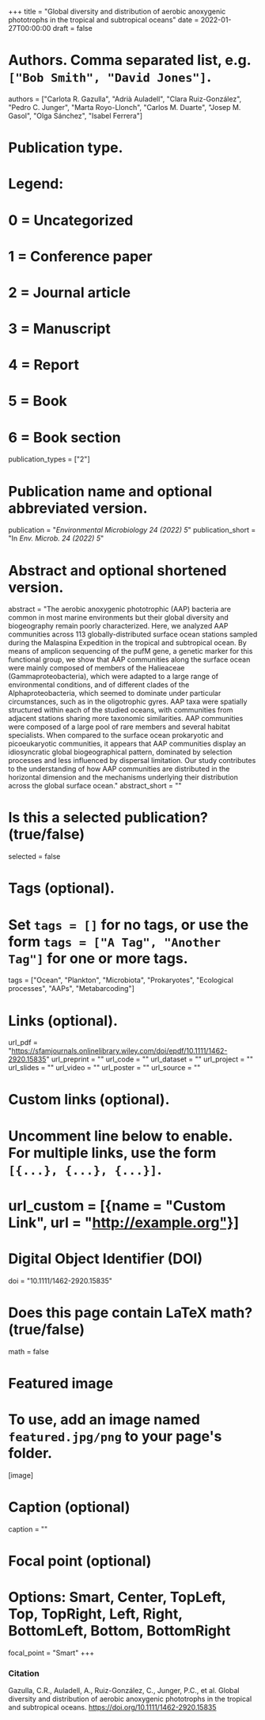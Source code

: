 +++
title = "Global diversity and distribution of aerobic anoxygenic phototrophs in the tropical and subtropical oceans"
date = 2022-01-27T00:00:00
draft = false

# Authors. Comma separated list, e.g. `["Bob Smith", "David Jones"]`.
authors = ["Carlota R. Gazulla", "Adrià Auladell", "Clara Ruiz-González", "Pedro C. Junger", "Marta Royo-Llonch", "Carlos M. Duarte", "Josep M. Gasol", "Olga Sánchez", "Isabel Ferrera"]

# Publication type.
# Legend:
# 0 = Uncategorized
# 1 = Conference paper
# 2 = Journal article
# 3 = Manuscript
# 4 = Report
# 5 = Book
# 6 = Book section
publication_types = ["2"]

# Publication name and optional abbreviated version.
publication = "*Environmental Microbiology 24 (2022) 5*"
publication_short = "In *Env. Microb. 24 (2022) 5*"

# Abstract and optional shortened version.
abstract = "The aerobic anoxygenic phototrophic (AAP) bacteria are common in most marine environments but their global diversity and biogeography remain poorly characterized. Here, we analyzed AAP communities across 113 globally-distributed surface ocean stations sampled during the Malaspina Expedition in the tropical and subtropical ocean. By means of amplicon sequencing of the pufM gene, a genetic marker for this functional group, we show that AAP communities along the surface ocean were mainly composed of members of the Halieaceae (Gammaproteobacteria), which were adapted to a large range of environmental conditions, and of different clades of the Alphaproteobacteria, which seemed to dominate under particular circumstances, such as in the oligotrophic gyres. AAP taxa were spatially structured within each of the studied oceans, with communities from adjacent stations sharing more taxonomic similarities. AAP communities were composed of a large pool of rare members and several habitat specialists. When compared to the surface ocean prokaryotic and picoeukaryotic communities, it appears that AAP communities display an idiosyncratic global biogeographical pattern, dominated by selection processes and less influenced by dispersal limitation. Our study contributes to the understanding of how AAP communities are distributed in the horizontal dimension and the mechanisms underlying their distribution across the global surface ocean."
abstract_short = ""

# Is this a selected publication? (true/false)
selected = false

# Tags (optional).
#   Set `tags = []` for no tags, or use the form `tags = ["A Tag", "Another Tag"]` for one or more tags.
tags = ["Ocean", "Plankton", "Microbiota", "Prokaryotes", "Ecological processes", "AAPs", "Metabarcoding"]

# Links (optional).
url_pdf = "https://sfamjournals.onlinelibrary.wiley.com/doi/epdf/10.1111/1462-2920.15835"
url_preprint = ""
url_code = ""
url_dataset = ""
url_project = ""
url_slides = ""
url_video = ""
url_poster = ""
url_source = ""

# Custom links (optional).
#   Uncomment line below to enable. For multiple links, use the form `[{...}, {...}, {...}]`.
# url_custom = [{name = "Custom Link", url = "http://example.org"}]

# Digital Object Identifier (DOI)
doi = "10.1111/1462-2920.15835"

# Does this page contain LaTeX math? (true/false)
math = false

# Featured image
# To use, add an image named `featured.jpg/png` to your page's folder. 
[image]
  # Caption (optional)
  caption = ""

  # Focal point (optional)
  # Options: Smart, Center, TopLeft, Top, TopRight, Left, Right, BottomLeft, Bottom, BottomRight
  focal_point = "Smart"
+++

### Citation

Gazulla, C.R., Auladell, A., Ruiz-González, C., Junger, P.C., et al. Global diversity and distribution of aerobic anoxygenic phototrophs in the tropical and subtropical oceans. https://doi.org/10.1111/1462-2920.15835

